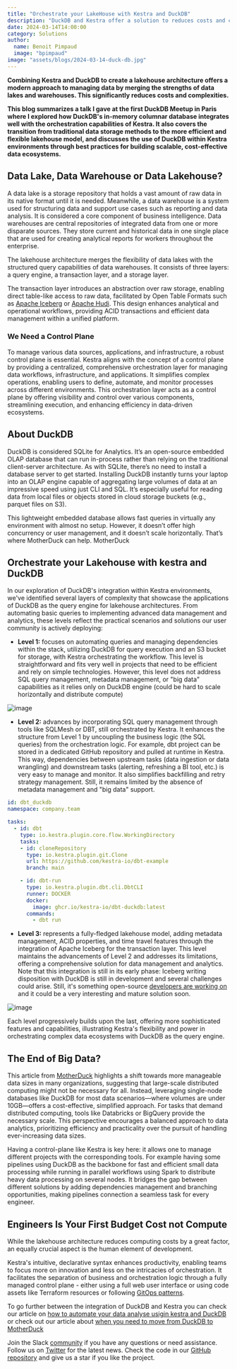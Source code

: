```yaml
---
title: "Orchestrate your LakeHouse with Kestra and DuckDB"
description: "DuckDB and Kestra offer a solution to reduces costs and complexities of your Lakehouse architecture "
date: 2024-03-14T14:00:00
category: Solutions
author:
  name: Benoit Pimpaud
  image: "bpimpaud"
image: "assets/blogs/2024-03-14-duck-db.jpg"
---
```


**Combining Kestra and DuckDB to create a lakehouse architecture offers a modern approach to managing data by merging the strengths of data lakes and warehouses. This significantly reduces costs and complexities.**

**This blog summarizes a talk I gave at the first DuckDB Meetup in Paris where I explored how DuckDB's in-memory columnar database integrates well with the orchestration capabilities of Kestra. It also covers the transition from traditional data storage methods to the more efficient and flexible lakehouse model, and discusses the use of DuckDB within Kestra environments through best practices for building scalable, cost-effective data ecosystems.**


## Data Lake, Data Warehouse or Data Lakehouse?

A data lake is a storage repository that holds a vast amount of raw data in its native format until it is needed. Meanwhile, a data warehouse is a system used for structuring data and support use cases such as reporting and data analysis. It is considered a core component of business intelligence. Data warehouses are central repositories of integrated data from one or more disparate sources. They store current and historical data in one single place that are used for creating analytical reports for workers throughout the enterprise.

The lakehouse architecture merges the flexibility of data lakes with the structured query capabilities of data warehouses. It consists of three layers: a query engine, a transaction layer, and a storage layer.

The transaction layer introduces an abstraction over raw storage, enabling direct table-like access to raw data, facilitated by Open Table Formats such as [Apache Iceberg](https://iceberg.apache.org/) or [Apache Hudi](https://hudi.apache.org/). This design enhances analytical and operational workflows, providing ACID transactions and efficient data management within a unified platform.

### We Need a Control Plane

To manage various data sources, applications, and infrastructure, a robust control plane is essential. Kestra aligns with the concept of a control plane by providing a centralized, comprehensive orchestration layer for managing data workflows, infrastructure, and applications. It simplifies complex operations, enabling users to define, automate, and monitor processes across different environments. This orchestration layer acts as a control plane by offering visibility and control over various components, streamlining execution, and enhancing efficiency in data-driven ecosystems.

## About DuckDB

DuckDB is considered SQLite for Analytics. It’s an open-source embedded OLAP database that can run in-process rather than relying on the traditional client-server architecture. As with SQLite, there’s no need to install a database server to get started. Installing DuckDB instantly turns your laptop into an OLAP engine capable of aggregating large volumes of data at an impressive speed using just CLI and SQL. It’s especially useful for reading data from local files or objects stored in cloud storage buckets (e.g., parquet files on S3).

This lightweight embedded database allows fast queries in virtually any environment with almost no setup. However, it doesn’t offer high concurrency or user management, and it doesn’t scale horizontally. That’s where MotherDuck can help.
MotherDuck

## Orchestrate your Lakehouse with kestra and DuckDB

In our exploration of DuckDB's integration within Kestra environments, we've identified several layers of complexity that showcase the applications of DuckDB as the query engine for lakehouse architectures. From automating basic queries to implementing advanced data management and analytics, these levels reflect the practical scenarios and solutions our user community is actively deploying:

- **Level 1:** focuses on automating queries and managing dependencies within the stack, utilizing DuckDB for query execution and an S3 bucket for storage, with Kestra orchestrating the workflow. This level is straightforward and fits very well in projects that need to be efficient and rely on simple technologies. However, this level does not address SQL query management, metadata management, or "big data" capabilities as it relies only on DuckDB engine (could be hard to scale horizontally and distribute compute)

![image](assets/blogs/2024-03-14-duck-db/level1.png)


- **Level 2:** advances by incorporating SQL query management through tools like SQLMesh or DBT, still orchestrated by Kestra. It enhances the structure from Level 1 by uncoupling the business logic (the SQL queries) from the orchestration logic. For example, dbt project can be stored in a dedicated GitHub repository and pulled at runtime in Kestra. This way, dependencies between upstream tasks (data ingestion or data wrangling) and downstream tasks (alerting, refreshing a BI tool, etc.) is very easy to manage and monitor. It also simplifies backfilling and retry strategy management.
Still, it remains limited by the absence of metadata management and "big data" support.

```yaml
id: dbt_duckdb
namespace: company.team

tasks:
  - id: dbt
    type: io.kestra.plugin.core.flow.WorkingDirectory
    tasks:
    - id: cloneRepository
      type: io.kestra.plugin.git.Clone
      url: https://github.com/kestra-io/dbt-example
      branch: main

    - id: dbt-run
      type: io.kestra.plugin.dbt.cli.DbtCLI
      runner: DOCKER
      docker:
        image: ghcr.io/kestra-io/dbt-duckdb:latest
      commands:
        - dbt run
  ```

- **Level 3:** represents a fully-fledged lakehouse model, adding metadata management, ACID properties, and time travel features through the integration of Apache Iceberg for the transaction layer. This level maintains the advancements of Level 2 and addresses its limitations, offering a comprehensive solution for data management and analytics. Note that this integration is still in its early phase: Iceberg writing disposition with DuckDB is still in development and several challenges could arise. Still, it's something open-source [developers are working on](https://github.com/duckdb/duckdb_iceberg) and it could be a very interesting and mature solution soon.

![image](assets/blogs/2024-03-14-duck-db/level3.png)


Each level progressively builds upon the last, offering more sophisticated features and capabilities, illustrating Kestra's flexibility and power in orchestrating complex data ecosystems with DuckDB as the query engine.

## The End of Big Data?

This article from [MotherDuck](https://motherduck.com/blog/big-data-is-dead/) highlights a shift towards more manageable data sizes in many organizations, suggesting that large-scale distributed computing might not be necessary for all. Instead, leveraging single-node databases like DuckDB for most data scenarios—where volumes are under 10GB—offers a cost-effective, simplified approach. For tasks that demand distributed computing, tools like Databricks or BigQuery provide the necessary scale. This perspective encourages a balanced approach to data analytics, prioritizing efficiency and practicality over the pursuit of handling ever-increasing data sizes.

Having a control-plane like Kestra is key here: it allows one to manage different projects with the corresponding tools. For example having some pipelines using DuckDB as the backbone for fast and efficient small data processing while running in parallel workflows using Spark to distribute heavy data processing on several nodes. It bridges the gap between different solutions by adding dependencies management and branching opportunities, making pipelines connection a seamless task for every engineer.

## Engineers Is Your First Budget Cost not Compute


While the lakehouse architecture reduces computing costs by a great factor, an equally crucial aspect is the human element of development.

Kestra's intuitive, declarative syntax enhances productivity, enabling teams to focus more on innovation and less on the intricacies of orchestration. It facilitates the separation of business and orchestration logic through a fully managed control plane - either using a full web user interface or using code assets like Terraform resources or following [GitOps patterns](https://kestra.io/blogs/2024-02-06-gitops).

To go further between the integration of DuckDB and Kestra you can check our article on [how to automate your data analyse usigin kestra and DuckDB](https://kestra.io/blogs/2023-04-25-automate-data-analysis-with-kestra-and-duckdb) or check out our article about [when you need to move from DuckDB to MotherDuck](https://kestra.io/blogs/2023-07-28-duckdb-vs-motherduck)


Join the Slack [community](https://kestra.io/slack) if you have any questions or need assistance.
Follow us on [Twitter](https://twitter.com/kestra_io) for the latest news.
Check the code in our [GitHub repository](https://github.com/kestra-io/kestra) and give us a star if you like the project.


